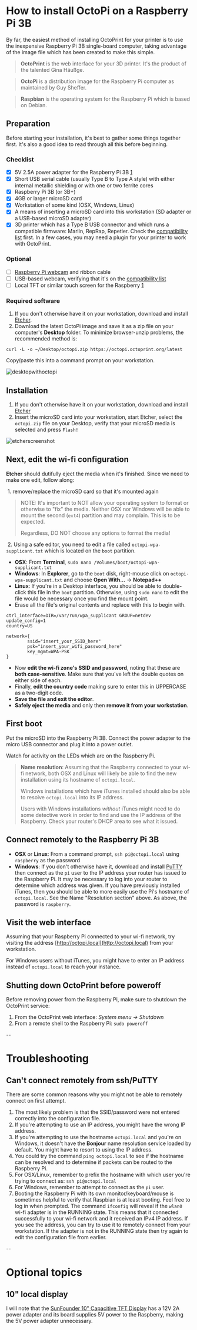 # How to install OctoPi on a Raspberry Pi 3B
By far, the easiest method of installing OctoPrint for your printer is to use the inexpensive Raspberry Pi 3B single-board computer, taking advantage of the image file which has been created to make this simple.

> **OctoPrint** is the web interface for your 3D printer. It's the product of the talented Gina Häußge.

> **OctoPi** is a distribution image for the Raspberry Pi computer as maintained by Guy Sheffer.

> **Raspbian** is the operating system for the Raspberry Pi which is based on Debian.

## Preparation
Before starting your installation, it's best to gather some things together first. It's also a good idea to read through all this before beginning.

### Checklist

- [x] 5V 2.5A power adapter for the Raspberry Pi 3B [1](#SunFounder)
- [x] Short USB serial cable (usually Type B to Type A style) with either internal metallic shielding or with one or two ferrite cores
- [x] Raspberry Pi 3B (or 3B+)
- [x] 4GB or larger microSD card
- [x] Workstation of some kind (OSX, Windows, Linux)
- [x] A means of inserting a microSD card into this workstation (SD adapter or a USB-based microSD adapter)
- [x] 3D printer which has a Type B USB connector and which runs a compatible firmware: Marlin, RepRap, Repetier. Check the [compatibility list](https://github.com/foosel/OctoPrint/wiki/Supported-Printers) first. In a few cases, you may need a plugin for your printer to work with OctoPrint.

### Optional
- [ ] [Raspberry Pi webcam](https://www.adafruit.com/product/3100) and ribbon cable
- [ ] USB-based webcam, verifying that it's on the [compatibility list](https://github.com/foosel/OctoPrint/wiki/Webcams-known-to-work)
- [ ] Local TFT or similar touch screen for the Raspberry [1](#SunFounder)

### Required software
1. If you don't otherwise have it on your workstation, download and install [Etcher](https://www.balena.io/etcher/).
2. Download the latest OctoPi image and save it as a zip file on your computer's **Desktop** folder. To minimize browser-unzip problems, the recommended method is:

```
curl -L -o ~/Desktop/octopi.zip https://octopi.octoprint.org/latest
```

Copy/paste this into a command prompt on your workstation.

![desktopwithoctopi](https://user-images.githubusercontent.com/15971213/50716686-99238b80-1037-11e9-925d-d40c00fae788.png)

## Installation
1. If you don't otherwise have it on your workstation, download and install [Etcher](https://www.balena.io/etcher/)
2. Insert the microSD card into your workstation, start Etcher, select the `octopi.zip` file on your Desktop, verify that your microSD media is selected and press `Flash!`

![etcherscreenshot](https://user-images.githubusercontent.com/15971213/50716913-d6d4e400-1038-11e9-9645-3a4004a37971.png)

## Next, edit the wi-fi configuration
**Etcher** should dutifully eject the media when it's finished. Since we need to make one edit, follow along:

&nbsp;1. remove/replace the microSD card so that it's mounted again

> NOTE: It's important to NOT allow your operating system to format or otherwise to "fix" the media. Neither OSX nor Windows will be able to mount the second (`ext4`) partition and may complain. This is to be expected.
> 
> Regardless, DO NOT choose any options to format the media!

&nbsp;2. Using a safe editor, you need to edit a file called `octopi-wpa-supplicant.txt` which is located on the `boot` partition.

   * **OSX**: From **Terminal**, `sudo nano /Volumes/boot/octopi-wpa-supplicant.txt`
   * **Windows**: In **Explorer**, go to the `boot` disk, right-mouse click on `octopi-wpa-supplicant.txt` and choose **Open With...** -> **Notepad++**
   * **Linux**: If you're in a Desktop interface, you should be able to double-click this file in the `boot` partition. Otherwise, using `sudo nano` to edit the file would be necessary once you find the mount point.
   * Erase all the file's original contents and replace with this to begin with.

```
ctrl_interface=DIR=/var/run/wpa_supplicant GROUP=netdev
update_config=1
country=US
 
network={
        ssid="insert_your_SSID_here"
        psk="insert_your_wifi_password_here"
        key_mgmt=WPA-PSK
}
```

   * Now **edit the wi-fi zone's SSID and password**, noting that these are **both case-sensitive**. Make sure that you've left the double quotes on either side of each.
   * Finally, **edit the country code** making sure to enter this in UPPERCASE as a two-digit code.
   * **Save the file and exit the editor**.
   * **Safely eject the media** and only then **remove it from your workstation**.

## First boot
Put the microSD into the Raspberry Pi 3B. Connect the power adapter to the micro USB connector and plug it into a power outlet.

Watch for activity on the LEDs which are on the Raspberry Pi.

> **Name resolution**: 
Assuming that the Raspberry connected to your wi-fi network, both OSX and Linux will likely be able to find the new installation using its hostname of `octopi.local`.
>
> Windows installations which have iTunes installed should also be able to resolve `octopi.local` into its IP address.
>
> Users with Windows installations *without* iTunes might need to do some detective work in order to find and use the IP address of the Raspberry. Check your router's DHCP area to see what it issued.

## Connect remotely to the Raspberry Pi 3B
* **OSX** or **Linux**: From a command prompt, `ssh pi@octopi.local` using `raspberry` as the password
* **Windows**: If you don't otherwise have it, download and install [PuTTY](https://www.ssh.com/ssh/putty/windows/install) then connect as the `pi` user to the IP address your router has issued to the Raspberry Pi. It may be necessary to log into your router to determine which address was given. If you have previously installed iTunes, then you should be able to more easily use the Pi's hostname of `octopi.local`. See the Name "Resolution section" above. As above, the password is `raspberry`.

## Visit the web interface
Assuming that your Raspberry Pi connected to your wi-fi network, try visiting the address [http://octopi.local](http://octopi.local) from your workstation.

For Windows users without iTunes, you might have to enter an IP address instead of `octopi.local` to reach your instance.

## Shutting down OctoPrint before poweroff
Before removing power from the Raspberry Pi, make sure to shutdown the OctoPrint service:

1. From the OctoPrint web interface: *System menu -> Shutdown*
2. From a remote shell to the Raspberry Pi: `sudo poweroff`

--

# Troubleshooting

## Can't connect remotely from ssh/PuTTY
There are some common reasons why you might not be able to remotely connect on first attempt.

1. The most likely problem is that the SSID/password were not entered correctly into the configuration file.
2. If you're attempting to use an IP address, you might have the wrong IP address.
3. If you're attempting to use the hostname `octopi.local` and you're on Windows, it doesn't have the **Bonjour** name resolution service loaded by default. You might have to resort to using the IP address.
4. You could try the command `ping octopi.local` to see if the hostname can be resolved and to determine if packets can be routed to the Raspberry Pi.
5. For OSX/Linux, remember to prefix the hostname with which user you're trying to connect as:  `ssh pi@octopi.local`
6. For Windows, remember to attempt to connect as the `pi` user.
7. Booting the Raspberry Pi with its own monitor/keyboard/mouse is sometimes helpful to verify that Raspbian is at least booting. Feel free to log in when prompted. The command `ifconfig` will reveal if the `wlan0` wi-fi adapter is in the RUNNING state. This means that it connected successfully to your wi-fi network and it received an IPv4 IP address. If you see the address, you can try to use it to remotely connect from your workstation. If the adapter is not in the RUNNING state then try again to edit the configuration file from earlier.

--

# Optional topics

## <a name="SunFounder"></a>10" local display
I will note that the  [SunFounder 10" Capacitive TFT Display](https://www.amazon.com/Raspberry-Inch-Touch-Screen-Touchscreen/dp/B0776VNW9C/ref=sr_1_3?ie=UTF8&qid=1545388346&sr=8-3&keywords=sunfounder+10.1+touch+screen+for+raspberry+pi) has a 12V 2A power adapter and its board supplies 5V power to the Raspberry, making the 5V power adapter unnecessary.
